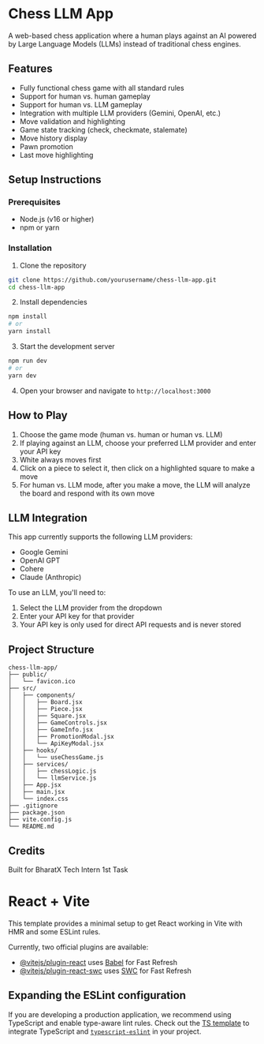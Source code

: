 
# Chess LLM App

A web-based chess application where a human plays against an AI powered by Large Language Models (LLMs) instead of traditional chess engines.

## Features

- Fully functional chess game with all standard rules
- Support for human vs. human gameplay
- Support for human vs. LLM gameplay
- Integration with multiple LLM providers (Gemini, OpenAI, etc.)
- Move validation and highlighting
- Game state tracking (check, checkmate, stalemate)
- Move history display
- Pawn promotion
- Last move highlighting

## Setup Instructions

### Prerequisites

- Node.js (v16 or higher)
- npm or yarn

### Installation

1. Clone the repository
```bash
git clone https://github.com/yourusername/chess-llm-app.git
cd chess-llm-app
```

2. Install dependencies
```bash
npm install
# or
yarn install
```

3. Start the development server
```bash
npm run dev
# or
yarn dev
```

4. Open your browser and navigate to `http://localhost:3000`

## How to Play

1. Choose the game mode (human vs. human or human vs. LLM)
2. If playing against an LLM, choose your preferred LLM provider and enter your API key
3. White always moves first
4. Click on a piece to select it, then click on a highlighted square to make a move
5. For human vs. LLM mode, after you make a move, the LLM will analyze the board and respond with its own move

## LLM Integration

This app currently supports the following LLM providers:
- Google Gemini
- OpenAI GPT
- Cohere
- Claude (Anthropic)

To use an LLM, you'll need to:
1. Select the LLM provider from the dropdown
2. Enter your API key for that provider
3. Your API key is only used for direct API requests and is never stored

## Project Structure

```
chess-llm-app/
├── public/
│   └── favicon.ico
├── src/
│   ├── components/
│   │   ├── Board.jsx
│   │   ├── Piece.jsx
│   │   ├── Square.jsx
│   │   ├── GameControls.jsx
│   │   ├── GameInfo.jsx
│   │   ├── PromotionModal.jsx
│   │   └── ApiKeyModal.jsx
│   ├── hooks/
│   │   └── useChessGame.js
│   ├── services/
│   │   ├── chessLogic.js
│   │   └── llmService.js
│   ├── App.jsx
│   ├── main.jsx
│   └── index.css
├── .gitignore
├── package.json
├── vite.config.js
└── README.md
```

## Credits

Built for BharatX Tech Intern 1st Task


# React + Vite

This template provides a minimal setup to get React working in Vite with HMR and some ESLint rules.

Currently, two official plugins are available:

- [@vitejs/plugin-react](https://github.com/vitejs/vite-plugin-react/blob/main/packages/plugin-react/README.md) uses [Babel](https://babeljs.io/) for Fast Refresh
- [@vitejs/plugin-react-swc](https://github.com/vitejs/vite-plugin-react-swc) uses [SWC](https://swc.rs/) for Fast Refresh

## Expanding the ESLint configuration

If you are developing a production application, we recommend using TypeScript and enable type-aware lint rules. Check out the [TS template](https://github.com/vitejs/vite/tree/main/packages/create-vite/template-react-ts) to integrate TypeScript and [`typescript-eslint`](https://typescript-eslint.io) in your project.
